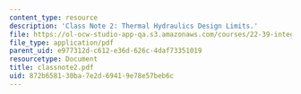 ```yaml
---
content_type: resource
description: 'Class Note 2: Thermal Hydraulics Design Limits.'
file: https://ol-ocw-studio-app-qa.s3.amazonaws.com/courses/22-39-integration-of-reactor-design-operations-and-safety-fall-2006/872b658130ba7e2d69419e78e57beb6c_classnote2.pdf
file_type: application/pdf
parent_uid: e977312d-c612-e36d-626c-4daf73351019
resourcetype: Document
title: classnote2.pdf
uid: 872b6581-30ba-7e2d-6941-9e78e57beb6c
---
```

